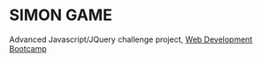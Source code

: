 # SIMON GAME

Advanced Javascript/JQuery challenge project, [Web Development Bootcamp](https://www.udemy.com/course/the-complete-web-development-bootcamp/)
